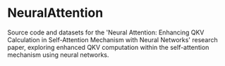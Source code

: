 # NeuralAttention
Source code and datasets for the 'Neural Attention: Enhancing QKV Calculation in Self-Attention Mechanism with Neural Networks' research paper, exploring enhanced QKV computation within the self-attention mechanism using neural networks.

